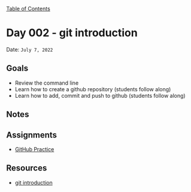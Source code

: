 [Table of Contents](../../README.md)

# Day 002 - git introduction

Date: `July 7, 2022`

## Goals

- Review the command line
- Learn how to create a github repository (students follow along)
- Learn how to add, commit and push to github (students follow along)

## Notes

<!-- - [Code](./code) -->
<!-- - [Video](https://www.youtube.com/watch?v=SB-qEYVdvXA) -->

## Assignments

- [GitHub Practice](../../assignments/github-practice)

## Resources

- [git introduction](../../units/git-introduction)
